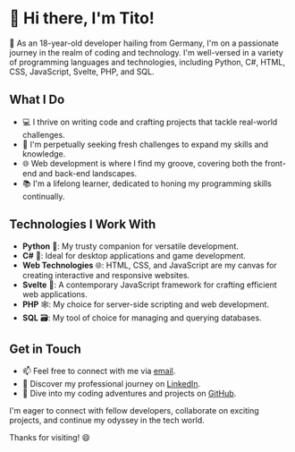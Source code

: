 # 👋 Hi there, I'm Tito!

🚀 As an 18-year-old developer hailing from Germany, I'm on a passionate journey in the realm of coding and technology. I'm well-versed in a variety of programming languages and technologies, including Python, C#, HTML, CSS, JavaScript, Svelte, PHP, and SQL.

## What I Do

- 💻 I thrive on writing code and crafting projects that tackle real-world challenges.
- 🌠 I'm perpetually seeking fresh challenges to expand my skills and knowledge.
- 🌐 Web development is where I find my groove, covering both the front-end and back-end landscapes.
- 📚 I'm a lifelong learner, dedicated to honing my programming skills continually.

## Technologies I Work With

- **Python** 🐍: My trusty companion for versatile development.
- **C#** 🎯: Ideal for desktop applications and game development.
- **Web Technologies** 🌐: HTML, CSS, and JavaScript are my canvas for creating interactive and responsive websites.
- **Svelte** 🚀: A contemporary JavaScript framework for crafting efficient web applications.
- **PHP** 🕸️: My choice for server-side scripting and web development.
- **SQL** 🗃️: My tool of choice for managing and querying databases.

## Get in Touch

- 📫 Feel free to connect with me via [email](mailto:tito1708@protonmail.com).
- 💼 Discover my professional journey on [LinkedIn](linkedin.com/in/tito-prause-541ba9297).
- 🔗 Dive into my coding adventures and projects on [GitHub](https://github.com/TitoPrausee).

I'm eager to connect with fellow developers, collaborate on exciting projects, and continue my odyssey in the tech world.

Thanks for visiting! 😄
